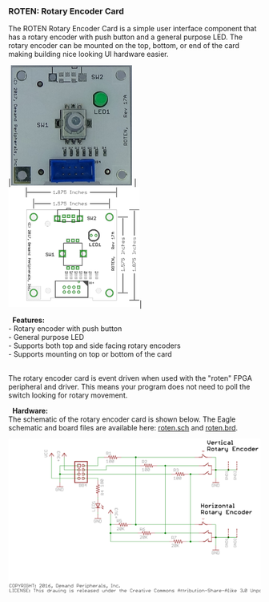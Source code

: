 ### ROTEN: Rotary Encoder Card

The ROTEN Rotary Encoder Card is a simple user interface component that
has a rotary encoder with push button and a general purpose LED. The
rotary encoder can be mounted on the top, bottom, or end of the card
making building nice looking UI hardware easier.


|<img src=roten.jpg height=240>
|<img src=roten_outline.png height=240>|

 
**Features:** <br>
 \- Rotary encoder with push button<br>
 \- General purpose LED<br>
 \- Supports both top and side facing rotary encoders <br>
 \- Supports mounting on top or bottom of the card <br>
<br>

The rotary encoder card is event driven when used with the "roten" FPGA
peripheral and driver. This means your program does not need to poll the
switch looking for rotary movement.

 
**Hardware:** <br>
The schematic of the rotary encoder card is shown below. The Eagle
schematic and board files are available here: [roten.sch](eagle/roten.sch)
and [roten.brd](eagle/roten.brd).

<img src=roten.svg>

